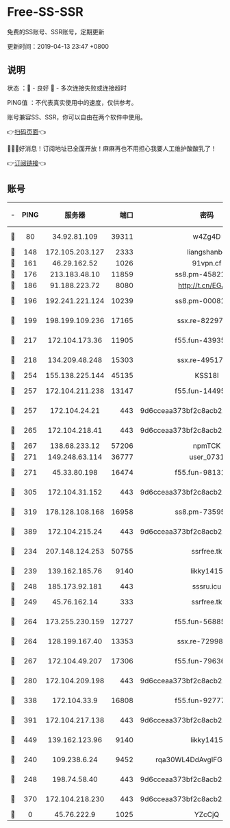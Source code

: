 # Free-SS-SSR

免费的SS账号、SSR账号，定期更新

更新时间：2019-04-13 23:47 +0800

## 说明

状态     ：🙂 - 良好 🙁 - 多次连接失败或连接超时

PING值   ：不代表真实使用中的速度，仅供参考。

账号兼容SS、SSR，你可以自由在两个软件中使用。

👉[扫码页面](https://liesauer.github.io/Free-SS-SSR/)👈

🎉🎉🎉好消息！订阅地址已全面开放！麻麻再也不用担心我要人工维护酸酸乳了！

👉[订阅链接](https://www.liesauer.net/yogurt/subscribe?ACCESS_TOKEN=DAYxR3mMaZAsaqUb)👈

## 账号

|-|PING|服务器|端口|密码|加密方式|区域|
|:----:|:----:|:-----:|-----:|:----:|:----:|:----:|
|🙂|80|34.92.81.109|39311|w4Zg4D|chacha20-ietf|US|
|🙂|148|172.105.203.127|2333|liangshanbo|chacha20|JP|
|🙂|161|46.29.162.52|1026|91vpn.cf|rc4-md5|RU|
|🙂|176|213.183.48.10|11859|ss8.pm-45821557|rc4-md5|RU|
|🙂|186|91.188.223.72|8080|http://t.cn/EGJIyrl|rc4-md5|RU|
|🙂|196|192.241.221.124|10239|ss8.pm-00081236|aes-256-cfb|US|
|🙂|199|198.199.109.236|17165|ssx.re-82297982|aes-256-cfb|US|
|🙂|217|172.104.173.36|11905|f55.fun-43935884|aes-256-cfb|SG|
|🙂|218|134.209.48.248|15303|ssx.re-49517818|aes-256-cfb|US|
|🙂|254|155.138.225.144|45135|KSS18l|rc4-md5|US|
|🙂|257|172.104.211.238|13147|f55.fun-14495508|aes-256-cfb|US|
|🙂|257|172.104.24.21|443|9d6cceaa373bf2c8acb22e60b6a58be6|aes-256-cfb|US|
|🙂|265|172.104.218.41|443|9d6cceaa373bf2c8acb22e60b6a58be6|aes-256-cfb|US|
|🙂|267|138.68.233.12|57206|npmTCK|rc4-md5|US|
|🙂|271|149.248.63.114|36777|user_0731|chacha20|CA|
|🙂|271|45.33.80.198|16474|f55.fun-98131400|aes-256-cfb|US|
|🙂|305|172.104.31.152|443|9d6cceaa373bf2c8acb22e60b6a58be6|aes-256-cfb|US|
|🙂|319|178.128.108.168|16958|ss8.pm-73595978|aes-256-cfb|SG|
|🙂|389|172.104.215.24|443|9d6cceaa373bf2c8acb22e60b6a58be6|aes-256-cfb|US|
|🙂|234|207.148.124.253|50755|ssrfree.tk|aes-256-cfb|SG|
|🙂|239|139.162.185.76|9140|likky1415|aes-256-cfb|DE|
|🙂|248|185.173.92.181|443|sssru.icu|rc4-md5|RU|
|🙂|249|45.76.162.14|333|ssrfree.tk|aes-256-cfb|SG|
|🙂|264|173.255.230.159|12727|f55.fun-56885144|aes-256-cfb|US|
|🙂|264|128.199.167.40|13353|ssx.re-72998552|aes-256-cfb|SG|
|🙂|267|172.104.49.207|17306|f55.fun-79636698|aes-256-cfb|SG|
|🙂|280|172.104.209.198|443|9d6cceaa373bf2c8acb22e60b6a58be6|aes-256-cfb|US|
|🙂|338|172.104.33.9|16808|f55.fun-92777414|aes-256-cfb|SG|
|🙂|391|172.104.217.138|443|9d6cceaa373bf2c8acb22e60b6a58be6|aes-256-cfb|US|
|🙂|449|139.162.123.96|9140|likky1415|aes-256-cfb|JP|
|🙁|240|109.238.6.24|9452|rqa30WL4DdAvgIFG6Fs3znzTa|aes-256-cfb|FR|
|🙁|248|198.74.58.40|443|9d6cceaa373bf2c8acb22e60b6a58be6|aes-256-cfb|US|
|🙁|370|172.104.218.230|443|9d6cceaa373bf2c8acb22e60b6a58be6|aes-256-cfb|US|
|🙁|0|45.76.222.9|1025|YZcCjQ|rc4-md5|JP|
